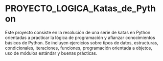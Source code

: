 # PROYECTO_LOGICA_Katas_de_Python
Este proyecto consiste en la resolución de una serie de katas en Python orientadas a practicar la lógica de programación y afianzar conocimientos básicos de Python. Se incluyen ejercicios sobre tipos de datos, estructuras, condicionales, iteraciones, funciones, programación orientada a objetos, uso de módulos estándar y buenas prácticas.
